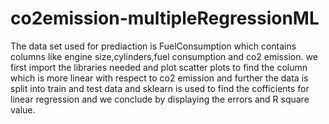 # co2emission-multipleRegressionML
The data set used for prediaction is FuelConsumption which contains columns like engine size,cylinders,fuel consumption and co2 emission. we first import the libraries needed and plot scatter plots to find the column which is more linear with respect to co2 emission and further the data is split into train and test data and sklearn is used to find the cofficients for linear regression and we conclude by displaying the errors and R square value.
